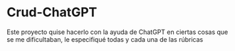 # Crud-ChatGPT
Este proyecto quise hacerlo con la ayuda de ChatGPT en ciertas cosas que se me dificultaban, le especifiqué todas y cada una de las rúbricas
